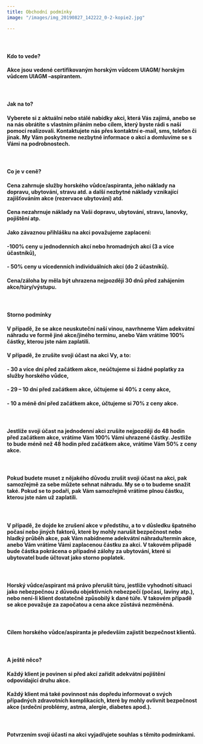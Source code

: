 ```yaml
---
title: Obchodní podmínky
image: "/images/img_20190827_142222_0-2-kopie2.jpg"

---
```

#### 

####  

#### **Kdo to vede?**

#### Akce jsou vedené certifikovaným horským vůdcem UIAGM/ horským vůdcem UIAGM –aspirantem.

####  

#### **Jak na to?**

#### Vyberete si z aktuální nebo stálé nabídky akci, která Vás zajímá, anebo se na nás obrátíte s vlastním přáním nebo cílem, který byste rádi s naší pomocí realizovali. Kontaktujete nás přes kontaktní e-mail, sms, telefon či jinak. My Vám poskytneme nezbytné informace o akci a domluvíme se s Vámi na podrobnostech.

####  

#### **Co je v ceně?**

#### Cena **zahrnuje** služby horského vůdce/aspiranta, jeho náklady na dopravu, ubytování, stravu atd. a další nezbytné náklady vznikající zajišťováním akce (rezervace ubytování) atd.

#### Cena **nezahrnuje** náklady na Vaši dopravu, ubytování, stravu, lanovky, pojištění atp.

#### Jako závaznou přihlášku na akci považujeme zaplacení:

#### -100% ceny u **jednodenních akcí** nebo **hromadných akcí** (3 a více účastníků),

#### - 50% ceny u vícedenních individuálních akcí (do 2 účastníků).

#### Cena/záloha by měla být uhrazena nejpozději 30 dnů před zahájením akce/túry/výstupu.

####  

#### **Storno podmínky**

#### V případě, že se akce neuskuteční naší vinou, navrhneme Vám adekvátní náhradu ve formě jiné akce/jiného termínu, anebo Vám vrátíme 100% částky, kterou jste nám zaplatili.

#### V případě, že zrušíte svoji účast na akci Vy, a to:

#### - 30 a více dní před začátkem akce, neúčtujeme si žádné poplatky za služby horského vůdce,

#### - 29 – 10 dní před začátkem akce, účtujeme si 40% z ceny akce,

#### - 10 a méně dní před začátkem akce, účtujeme si 70% z ceny akce.

####  

#### Jestliže svoji účast na **jednodenní akci** zrušíte nejpozději do 48 hodin před začátkem akce, vrátíme Vám 100% Vámi uhrazené částky. Jestliže to bude méně než 48 hodin před začátkem akce, vrátíme Vám 50% z ceny akce.

####  

#### Pokud budete muset z nějakého důvodu zrušit svoji účast na akci, pak samozřejmě za sebe můžete sehnat náhradu. My se o to budeme snažit také. Pokud se to podaří, pak Vám samozřejmě vrátíme plnou částku, kterou jste nám už zaplatili.

####  

#### V případě, že dojde ke zrušení akce v předstihu, a to v důsledku špatného počasí nebo jiných faktorů, které by mohly narušit bezpečnost nebo hladký průběh akce, pak Vám nabídneme adekvátní náhradu/termín akce, anebo Vám vrátíme Vámi zaplacenou částku za akci. V takovém případě bude částka pokrácena o případné zálohy za ubytování, které si ubytovatel bude účtovat jako storno poplatek.

####  

#### Horský vůdce/aspirant má právo přerušit túru, jestliže vyhodnotí situaci jako nebezpečnou z důvodu objektivních nebezpečí (počasí, laviny atp.), nebo není-li klient dostatečně způsobilý k dané túře. V takovém případě se akce považuje za započatou a cena akce zůstává nezměněná.

####  

#### Cílem horského vůdce/aspiranta je především zajistit bezpečnost klientů.

####  

#### **A ještě něco?**

#### Každý klient je povinen si před akcí zařídit adekvátní pojištění odpovídající druhu akce.

#### Každý klient má také povinnost nás dopředu informovat o svých případných zdravotních komplikacích, které by mohly ovlivnit bezpečnost akce (srdeční problémy, astma, alergie, diabetes apod.).

####  

#### Potvrzením svojí účasti na akci vyjadřujete souhlas s těmito podmínkami.